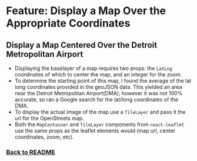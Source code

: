 # Feature: Display a Map Over the Appropriate Coordinates

## Display a Map Centered Over the Detroit Metropolitan Airport

- Displaying the baselayer of a map requires two props: the `LatLng` coordinates of which to center the map, and an integer for the zoom.
- To determine the starting point of this map, I found the average of the lat long coordinates provided in the geoJSON data. This yielded an area near the Detroit Metropolitan Airport(DMA); however it was not 100% accurate, so ran a Google search for the lat/long coordinates of the DMA.
- To display the actual image of the map use a `TileLayer` and pass it the url for the OpenStreets map.
- Both the `MapContainer` and `TileLayer` components from `react-leaflet` use the same props as the leaflet elements would (map url, center coordinates, zoom, etc).

### [Back to README](../README.md)
